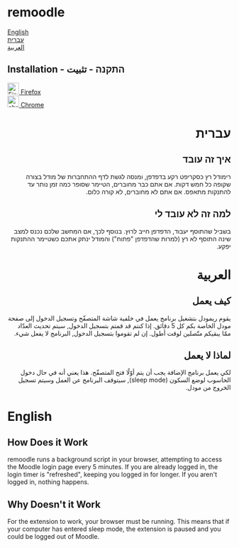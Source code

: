 # remoodle
[English](#english)  
[עברית](#עברית)  
[العربية](#العربية)  

## Installation - התקנה - تثبيت
[<img src="https://upload.wikimedia.org/wikipedia/commons/a/a0/Firefox_logo%2C_2019.svg" alt="Firefox icon" width="26"/> Firefox](https://github.com/rel-s/remoodle/releases/tag/v1.1)  
[<img src="https://img.icons8.com/fluent/344/chrome.png" alt="chrome icon" width="26"/> Chrome](https://chrome.google.com/webstore/detail/remoodle/fcimgcbkmeehfkmpdjehjaoplobdidnd)

<div dir="rtl">

# עברית

## איך זה עובד
רימודל רץ כסקריפט רקע בדפדפן, ומנסה לגשת לדף ההתחברות של מודל בצורה שקופה כל חמש דקות. אם אתם כבר מחוברים, הטיימר שסופר כמה זמן נותר עד להתנקות מתאפס. אם אתם לא מחוברים, לא קורה כלום.

## למה זה לא עובד לי
בשביל שהתוסף יעבוד, הדפדפן חייב לרוץ. בנוסף לכך, אם המחשב שלכם נכנס למצב שינה התוסף לא רץ (למרות שהדפדפן "פתוח") והמודל ינתק אתכם כשטיימר ההתנקות יפקע.

# العربية

## كيف يعمل
يقوم ريمودل بتشغيل برنامج يعمل في خلفية شاشة المتصفّح وتسجيل الدخول إلى صفحة مودل الخاصة بكم كل 5 دقائق. إذا كنتم قد قمتم بتسجيل الدخول, سيتم تحديث العدّاد ممّا يبقيكم متّصلين لوقت أطول. إن لم تقوموا بتسجيل الدخول, البرنامج لا يفعل شيء.

## لماذا لا يعمل
لكي يعمل برنامج الإضافة يجب أن يتم أوّلًا فتح المتصفّح. هذا يعني أنه في حال دخول الحاسوب لوضع السكون (sleep mode), سيتوقف البرنامج عن العمل وسيتم تسجيل الخروج من مودل.
</div>

# English

## How Does it Work
remoodle runs a background script in your browser, attempting to access the Moodle login page every 5 minutes. If you are already logged in, the login timer is "refreshed", keeping you logged in for longer.
If you aren't logged in, nothing happens.

## Why Doesn't it Work
For the extension to work, your browser must be running. This means that if your computer has entered sleep mode, the extension is paused and you could be logged out of Moodle.
